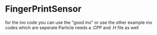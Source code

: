 # FingerPrintSensor

for the ino code you can use the "good ino" or use the other example ino codes which are seperate
Particle needs a .CPP and .H file as well
